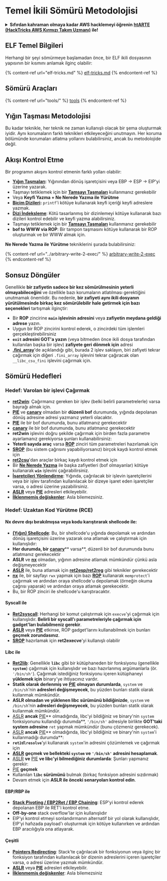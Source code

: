 # Temel İkili Sömürü Metodolojisi

<details>

<summary><strong>Sıfırdan kahraman olmaya kadar AWS hacklemeyi öğrenin</strong> <a href="https://training.hacktricks.xyz/courses/arte"><strong>htARTE (HackTricks AWS Kırmızı Takım Uzmanı)</strong></a><strong> ile!</strong></summary>

HackTricks'ı desteklemenin diğer yolları:

* **Şirketinizi HackTricks'te reklamını görmek istiyorsanız** veya **HackTricks'i PDF olarak indirmek istiyorsanız** [**ABONELİK PLANLARI**](https://github.com/sponsors/carlospolop)'na göz atın!
* [**Resmi PEASS & HackTricks ürünleri**](https://peass.creator-spring.com)'ni edinin
* [**PEASS Ailesi'ni**](https://opensea.io/collection/the-peass-family) keşfedin, özel [**NFT'lerimiz**](https://opensea.io/collection/the-peass-family) koleksiyonumuz
* **Katılın** 💬 [**Discord grubuna**](https://discord.gg/hRep4RUj7f) veya [**telegram grubuna**](https://t.me/peass) veya bizi **Twitter** 🐦 [**@hacktricks\_live**](https://twitter.com/hacktricks\_live)** takip edin.**
* **Hacking püf noktalarınızı göndererek HackTricks ve HackTricks Cloud** github depolarına PR göndererek paylaşın.

</details>

## ELF Temel Bilgileri

Herhangi bir şeyi sömürmeye başlamadan önce, bir ELF ikili dosyasının yapısının bir kısmını anlamak ilginç olabilir:

{% content-ref url="elf-tricks.md" %}
[elf-tricks.md](elf-tricks.md)
{% endcontent-ref %}

## Sömürü Araçları

{% content-ref url="tools/" %}
[tools](tools/)
{% endcontent-ref %}

## Yığın Taşması Metodolojisi

Bu kadar teknikle, her teknik ne zaman kullanışlı olacak bir şema oluşturmak iyidir. Aynı korumaların farklı teknikleri etkileyeceğini unutmayın. Her koruma bölümünde korumaları atlatma yollarını bulabilirsiniz, ancak bu metodolojide değil.

## Akışı Kontrol Etme

Bir programın akışını kontrol etmenin farklı yolları olabilir:

* [**Yığın Taşmaları**](../stack-overflow/): Yığınından dönüş işaretçisini veya EBP -> ESP -> EIP'yi üzerine yazarak.
* Taşmayı tetiklemek için bir [**Tamsayı Taşmaları**](../integer-overflow.md) kullanmanız gerekebilir
* Veya **Keyfi Yazma + Ne Nerede Yazma ile Yürütme**
* [**Biçim Dizileri**](../format-strings/)**:** `printf`'i kötüye kullanarak keyfi içeriği keyfi adreslere yazmak.
* [**Dizi İndeksleme**](../array-indexing.md): Kötü tasarlanmış bir dizinlemeyi kötüye kullanarak bazı dizileri kontrol edebilir ve keyfi yazma alabilirsiniz.
* Taşmayı tetiklemek için bir [**Tamsayı Taşmaları**](../integer-overflow.md) kullanmanız gerekebilir
* **bof to WWW via ROP**: Bir tampon taşmasını kötüye kullanarak bir ROP oluşturmak ve bir WWW almak için.

**Ne Nerede Yazma ile Yürütme** tekniklerini şurada bulabilirsiniz:

{% content-ref url="../arbitrary-write-2-exec/" %}
[arbitrary-write-2-exec](../arbitrary-write-2-exec/)
{% endcontent-ref %}

## Sonsuz Döngüler

Genellikle **bir zafiyetin sadece bir kez sömürülmesinin yeterli olmayabileceğini** ve özellikle bazı korumaların atlatılması gerektiğini unutmamak önemlidir. Bu nedenle, **bir zafiyeti aynı ikili dosyanın yürütülmesinde birkaç kez sömürülebilir hale getirmek için bazı seçenekleri** tartışmak ilginçtir:

* Bir **ROP** zincirine **`main` işlevinin adresini** veya **zafiyetin meydana geldiği adrese** yazın.
* Uygun bir ROP zincirini kontrol ederek, o zincirdeki tüm işlemleri gerçekleştirebilirsiniz
* **`exit` adresini GOT'a yazın** (veya bitmeden önce ikili dosya tarafından kullanılan başka bir işlev) **zafiyete geri dönmek için** adresi
* [**.fini\_array**](../arbitrary-write-2-exec/www2exec-.dtors-and-.fini\_array.md#eternal-loop)'de açıklandığı gibi, burada 2 işlev saklayın, biri zafiyeti tekrar çağırmak için diğeri `.fini_array` işlevini tekrar çağıracak olan `__libc_csu_fini` işlevini çağırmak için.

## Sömürü Hedefleri

### Hedef: Varolan bir işlevi Çağırmak

* [**ret2win**](./#ret2win): Çağırmanız gereken bir işlev (belki belirli parametrelerle) varsa bayrağı almak için.
* [**PIE**](../common-binary-protections-and-bypasses/pie/) ve [**canary**](../common-binary-protections-and-bypasses/stack-canaries/) olmadan bir **düzenli bof** durumunda, yığında depolanan dönüş adresine adresi yazmanız yeterli olacaktır.
* [**PIE**](../common-binary-protections-and-bypasses/pie/) ile bir bof durumunda, bunu atlatmanız gerekecektir
* [**canary**](../common-binary-protections-and-bypasses/stack-canaries/) ile bir bof durumunda, bunu atlatmanız gerekecektir
* **ret2win** işlevini doğru şekilde çağırmak için birden fazla parametre ayarlamanız gerekiyorsa şunları kullanabilirsiniz:
* **Yeterli sayıda araç** varsa [**ROP**](./#rop-and-ret2...-techniques) zinciri tüm parametreleri hazırlamak için
* [**SROP**](../rop-return-oriented-programing/ret2esp-ret2reg/srop-sigreturn-oriented-programming.md) (bu sistem çağrısını yapabiliyorsanız) birçok kaydı kontrol etmek için
* [**ret2csu**](../rop-return-oriented-programing/ret2csu.md)'dan araçlar birkaç kaydı kontrol etmek için
* Bir [**Ne Nerede Yazma**](../arbitrary-write-2-exec/) ile başka zafiyetleri (bof olmayanlar) kötüye kullanarak **`win`** işlevini çağırabilirsiniz.
* [**İşaretçileri Yönlendirme**](../stack-overflow/pointer-redirecting.md): Yığında, çağrılacak bir işlevin işaretçilerini veya bir işlev tarafından kullanılacak bir dizeye işaret eden işaretçiler varsa, o adresi üzerine yazabilirsiniz.
* [**ASLR**](../common-binary-protections-and-bypasses/aslr/) veya [**PIE**](../common-binary-protections-and-bypasses/pie/) adresleri etkileyebilir.
* [**İlklenmemiş değişkenler**](../stack-overflow/uninitialized-variables.md): Asla bilemezsiniz.

### Hedef: Uzaktan Kod Yürütme (RCE)

#### Nx devre dışı bırakılmışsa veya kodu karıştırarak shellcode ile:

* [**(Yığın) Shellcode**](./#stack-shellcode): Bu, bir shellcode'u yığında depolamak ve ardından dönüş işaretçisini üzerine yazarak ona atlamak ve çalıştırmak için kullanışlıdır:
* **Her durumda, bir** [**canary**](../common-binary-protections-and-bypasses/stack-canaries/)** varsa**, düzenli bir bof durumunda bunu atlatmanız gerekecektir
* **ASLR** ve [**nx**](../common-binary-protections-and-bypasses/no-exec-nx.md) olmadan, yığının adresine atlamak mümkündür çünkü asla değişmeyecektir
* [**ASLR**](../common-binary-protections-and-bypasses/aslr/) ile, buna atlamak için [**ret2esp/ret2reg**](../rop-return-oriented-programing/ret2esp-ret2reg/) gibi teknikler gerekecektir
* [**nx**](../common-binary-protections-and-bypasses/no-exec-nx.md) ile, bir sayfayı `rwx` yapmak için bazı [**ROP**](../rop-return-oriented-programing/) kullanarak `memprotect`'i çağırmak ve ardından oraya shellcode'u depolamak (örneğin okuma çağrısı yaparak) ve ardından oraya atlamak gerekecektir.
* Bu, bir ROP zinciri ile shellcode'u karıştıracaktır.
#### Syscall ile

* [**Ret2syscall**](../rop-return-oriented-programing/rop-syscall-execv.md): Herhangi bir komut çalıştırmak için `execve`'yi çağırmak için kullanışlıdır. **Belirli bir syscall'ı parametreleriyle çağırmak için gadget'ları bulabilmeniz gerekir**.
* [**ASLR**](../common-binary-protections-and-bypasses/aslr/) veya [**PIE**](../common-binary-protections-and-bypasses/pie/) etkinse, ROP gadget'larını kullanabilmek için bunları **geçmek zorundasınız**.
* [**SROP**](../rop-return-oriented-programing/ret2esp-ret2reg/srop-sigreturn-oriented-programming.md) hazırlamak için **ret2execve**'yi kullanışlı olabilir

#### Libc ile

* [**Ret2lib**](../rop-return-oriented-programing/ret2lib/): Genellikle **`libc`** gibi bir kütüphaneden bir fonksiyonu (genellikle **`system`**) çağırmak için kullanışlıdır ve bazı hazırlanmış argümanlarla (ör. `'/bin/sh'`). Çağırmak istediğiniz fonksiyonu içeren kütüphaneyi **yüklemek için** binary'ye ihtiyacınız vardır.
* **Statik olarak derlenmiş ve** [**PIE**](../common-binary-protections-and-bypasses/pie/) **olmayan durumlarda**, `system` ve `/bin/sh`'nin **adresleri değişmeyecek**, bu yüzden bunları statik olarak kullanmak mümkündür.
* **ASLR olmadan ve yüklenen libc sürümünü bildiğinizde**, `system` ve `/bin/sh`'nin **adresleri değişmeyecek**, bu yüzden bunları statik olarak kullanmak mümkündür.
* [ASLR](../common-binary-protections-and-bypasses/aslr/) **ancak** [PIE](../common-binary-protections-and-bypasses/pie/)** olmadığında, libc'yi bildiğiniz ve binary'nin `system` fonksiyonunu kullandığı durumda**, `'/bin/sh'` adresiyle birlikte **GOT'taki system adresine** `ret` yapmak mümkündür (bunu çözmeniz gerekecek).
* [ASLR](../common-binary-protections-and-bypasses/aslr/) **ancak** [PIE](../common-binary-protections-and-bypasses/pie/)** olmadığında, libc'yi bildiğiniz ve binary'nin `system`'i kullanmadığı durumda**:
* **`ret2dlresolve`**'yi kullanarak `system`'in adresini çözümlemek ve çağırmak için
* [**ASLR**](../common-binary-protections-and-bypasses/aslr/) **geçmek ve bellekteki `system` ve `'/bin/sh'` adresini hesaplamak**.
* [ASLR](../common-binary-protections-and-bypasses/aslr/) **ve** [PIE](../common-binary-protections-and-bypasses/pie/) **ve libc'yi bilmediğiniz durumlarda**: Şunları yapmanız gerekir:
* [PIE](../common-binary-protections-and-bypasses/pie/) **geçmek**
* Kullanılan **`libc` sürümünü** bulmak (birkaç fonksiyon adresini sızdırmak)
* Devam etmek için **ASLR ile önceki senaryoları kontrol edin**.

#### EBP/RBP ile

* [**Stack Pivoting / EBP2Ret / EBP Chaining**](../stack-overflow/stack-pivoting-ebp2ret-ebp-chaining.md): ESP'yi kontrol ederek depolanan EBP ile RET'i kontrol etme.
* **Off-by-one** stack overflow'lar için kullanışlıdır
* EIP'yi kontrol etmeyi sonlandırmanın alternatif bir yol olarak kullanışlıdır, EIP'yi hafızada payload'ı oluşturmak için kötüye kullanırken ve ardından EBP aracılığıyla ona atlayarak.

#### Çeşitli

* [**Pointers Redirecting**](../stack-overflow/pointer-redirecting.md): Stack'te çağrılacak bir fonksiyonun veya ilginç bir fonksiyon tarafından kullanılacak bir dizenin adreslerini içeren işaretçiler varsa, o adresi üzerine yazmak mümkündür.
* [**ASLR**](../common-binary-protections-and-bypasses/aslr/) veya [**PIE**](../common-binary-protections-and-bypasses/pie/) adresleri etkileyebilir.
* [**İlklenmemiş değişkenler**](../stack-overflow/uninitialized-variables.md): Asla bilemezsiniz

